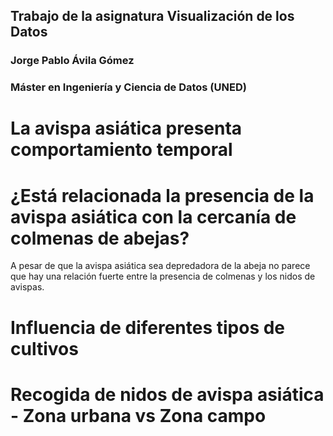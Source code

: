 ## Trabajo de la asignatura Visualización de los Datos
### Jorge Pablo Ávila Gómez
### Máster en Ingeniería y Ciencia de Datos (UNED)



# La avispa asiática presenta comportamiento temporal

<object width="800" height="550" data="imagenes/meses-vs-avispas.html"></object>


# ¿Está relacionada la presencia de la avispa asiática con la cercanía de colmenas de abejas?
<object width="100%" height="100%" data="imagenes/abejas-vs-avispas.html"></object>

A pesar de que la avispa asiática sea depredadora de la abeja no parece que hay una relación fuerte entre la presencia de colmenas y los nidos de avispas.

# Influencia de diferentes tipos de cultivos
<object width="800" height="500" data="imagenes/cultivos-vs-avispas.html"></object>

# Recogida de nidos de avispa asiática - Zona urbana vs Zona campo
<object width="800" height="550" data="imagenes/tipodelugar-vs-avispas.html"></object>